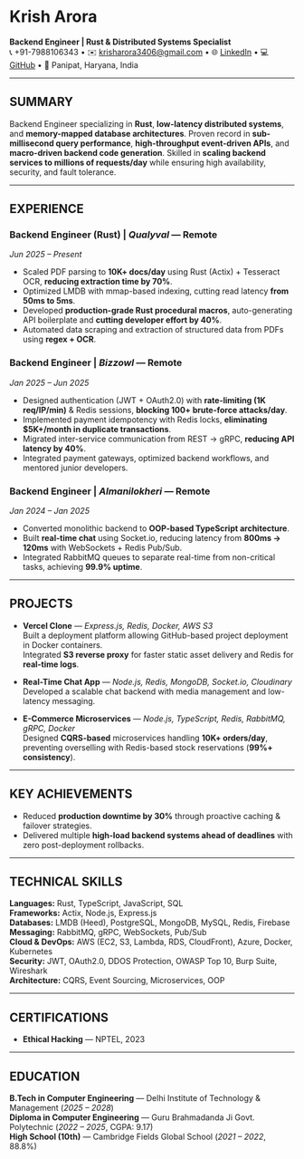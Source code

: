 # **Krish Arora**

**Backend Engineer | Rust & Distributed Systems Specialist**  
📞 +91-7988106343 • ✉️ [krisharora3406@gmail.com](mailto:krisharora3406@gmail.com) • 🌐 [LinkedIn](https://www.linkedin.com/in/krish-arora-438b58292/) • 💻 [GitHub](https://github.com/krish12345y89) • 📍 Panipat, Haryana, India  

---

## **SUMMARY**
Backend Engineer specializing in **Rust**, **low-latency distributed systems**, and **memory-mapped database architectures**. Proven record in **sub-millisecond query performance**, **high-throughput event-driven APIs**, and **macro-driven backend code generation**. Skilled in **scaling backend services to millions of requests/day** while ensuring high availability, security, and fault tolerance.

---

## **EXPERIENCE**

### **Backend Engineer (Rust)** | *Qualyval* — Remote  
*Jun 2025 – Present*  
- Scaled PDF parsing to **10K+ docs/day** using Rust (Actix) + Tesseract OCR, **reducing extraction time by 70%**.  
- Optimized LMDB with mmap-based indexing, cutting read latency **from 50ms to 5ms**.  
- Developed **production-grade Rust procedural macros**, auto-generating API boilerplate and **cutting developer effort by 40%**.  
- Automated data scraping and extraction of structured data from PDFs using **regex + OCR**.  

### **Backend Engineer** | *Bizzowl* — Remote  
*Jan 2025 – Jun 2025*  
- Designed authentication (JWT + OAuth2.0) with **rate-limiting (1K req/IP/min)** & Redis sessions, **blocking 100+ brute-force attacks/day**.  
- Implemented payment idempotency with Redis locks, **eliminating $5K+/month in duplicate transactions**.  
- Migrated inter-service communication from REST → gRPC, **reducing API latency by 40%**.  
- Integrated payment gateways, optimized backend workflows, and mentored junior developers.  

### **Backend Engineer** | *Almanilokheri* — Remote  
*Jan 2024 – Jan 2025*  
- Converted monolithic backend to **OOP-based TypeScript architecture**.  
- Built **real-time chat** using Socket.io, reducing latency from **800ms → 120ms** with WebSockets + Redis Pub/Sub.  
- Integrated RabbitMQ queues to separate real-time from non-critical tasks, achieving **99.9% uptime**.  

---

## **PROJECTS**

- **Vercel Clone** — *Express.js, Redis, Docker, AWS S3*  
  Built a deployment platform allowing GitHub-based project deployment in Docker containers.  
  Integrated **S3 reverse proxy** for faster static asset delivery and Redis for **real-time logs**.  

- **Real-Time Chat App** — *Node.js, Redis, MongoDB, Socket.io, Cloudinary*  
  Developed a scalable chat backend with media management and low-latency messaging.  

- **E-Commerce Microservices** — *Node.js, TypeScript, Redis, RabbitMQ, gRPC, Docker*  
  Designed **CQRS-based** microservices handling **10K+ orders/day**, preventing overselling with Redis-based stock reservations (**99%+ consistency**).  

---

## **KEY ACHIEVEMENTS**
- Reduced **production downtime by 30%** through proactive caching & failover strategies.  
- Delivered multiple **high-load backend systems ahead of deadlines** with zero post-deployment rollbacks.  

---

## **TECHNICAL SKILLS**
**Languages:** Rust, TypeScript, JavaScript, SQL  
**Frameworks:** Actix, Node.js, Express.js  
**Databases:** LMDB (Heed), PostgreSQL, MongoDB, MySQL, Redis, Firebase  
**Messaging:** RabbitMQ, gRPC, WebSockets, Pub/Sub  
**Cloud & DevOps:** AWS (EC2, S3, Lambda, RDS, CloudFront), Azure, Docker, Kubernetes  
**Security:** JWT, OAuth2.0, DDOS Protection, OWASP Top 10, Burp Suite, Wireshark  
**Architecture:** CQRS, Event Sourcing, Microservices, OOP  

---

## **CERTIFICATIONS**
- **Ethical Hacking** — NPTEL, 2023  

---

## **EDUCATION**
**B.Tech in Computer Engineering** — Delhi Institute of Technology & Management (*2025 – 2028*)  
**Diploma in Computer Engineering** — Guru Brahmadanda Ji Govt. Polytechnic (*2022 – 2025*, CGPA: 9.17)  
**High School (10th)** — Cambridge Fields Global School (*2021 – 2022*, 88.8%)  

